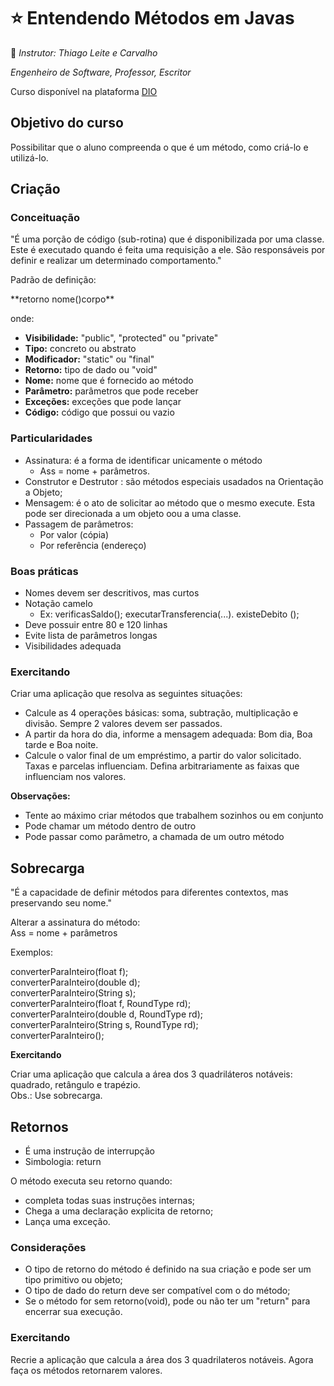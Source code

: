 # :star: Entendendo Métodos em Javas
:man: _Instrutor: Thiago Leite e Carvalho_

_Engenheiro de Software, Professor, Escritor_

Curso disponível na plataforma [DIO]()

## Objetivo do curso

<p>Possibilitar que o aluno compreenda o que é um método, como criá-lo e utilizá-lo.</p>

## Criação

### Conceituação

<p>"É uma porção de código (sub-rotina) que é disponibilizada por uma classe. Este é executado quando é feita uma requisição a ele. São responsáveis por definir e realizar um determinado comportamento."</p>
<p>Padrão de definição:</p>
**<?visibilidade?><?tipo?><?modificador?>retorno nome(<?parâmetro?>)<?exceções?>corpo**

<p>onde:</p>

- **Visibilidade:** "public", "protected" ou "private"
- **Tipo:** concreto ou abstrato
- **Modificador:** "static" ou "final"
- **Retorno:** tipo de dado ou "void"
- **Nome:** nome que é fornecido ao método
- **Parâmetro:** parâmetros que pode receber
- **Exceções:** exceções que pode lançar
- **Código:** código que possui ou vazio

### Particularidades

- Assinatura: é a forma de identificar unicamente o método
  - Ass = nome + parâmetros.
- Construtor e Destrutor : são métodos especiais usadados na Orientação a Objeto;
- Mensagem: é o ato de solicitar ao método que o mesmo execute. Esta pode ser direcionada a um objeto oou a uma classe.
- Passagem de parâmetros:
  - Por valor (cópia)
  - Por referência (endereço)

### Boas práticas

- Nomes devem ser descritivos, mas curtos
- Notação camelo
  - Ex: verificasSaldo(); executarTransferencia(...). existeDebito ();
- Deve possuir entre 80 e 120 linhas
- Evite lista de parâmetros longas 
- Visibilidades adequada

### Exercitando

Criar uma aplicação que resolva as seguintes situações:
- Calcule as 4 operações básicas: soma, subtração, multiplicação e divisão. Sempre 2 valores devem ser passados.
- A partir da hora do dia, informe a mensagem adequada: Bom dia, Boa tarde e Boa noite.
- Calcule o valor final de um empréstimo, a partir do valor solicitado. Taxas e parcelas influenciam. Defina arbitrariamente as faixas que influenciam nos valores.

**Observações:**
- Tente ao máximo criar métodos que trabalhem sozinhos ou em conjunto
- Pode chamar um método dentro de outro
- Pode passar como parâmetro, a chamada de um outro método

## Sobrecarga

<p>"É a capacidade de definir métodos para diferentes contextos, mas preservando seu nome."</p>
<p>Alterar a assinatura do método:</br>Ass = nome + parâmetros</p>
<p>Exemplos:</p>
<p>converterParaInteiro(float f);</br>
converterParaInteiro(double d);</br>
converterParaInteiro(String s);</br>
converterParaInteiro(float f, RoundType rd);</br>
converterParaInteiro(double d, RoundType rd);</br> 
converterParaInteiro(String s, RoundType rd);</br> 
converterParaInteiro();</p>

**Exercitando**

<p>Criar uma aplicação que calcula a área dos 3 quadriláteros notáveis: quadrado, retângulo e trapézio.</br>Obs.: Use sobrecarga.</p>

## Retornos

- É uma instrução de interrupção
- Simbologia: return

<p>O método executa seu retorno quando:</p>

- completa todas suas instruções internas;
- Chega a uma declaração explicita de retorno;
- Lança uma exceção.

### Considerações
- O tipo de retorno do método é definido na sua criação e pode ser um tipo primitivo ou objeto;
- O tipo de dado do return deve ser compatível com o do método;
- Se o método for sem retorno(void), pode ou não ter um "return" para encerrar sua execução.

### Exercitando
<p>Recrie a aplicação que calcula a área dos 3 quadrilateros notáveis. Agora faça os métodos retornarem valores.</p>